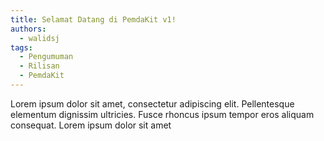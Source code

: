 ```yaml
---
title: Selamat Datang di PemdaKit v1!
authors:
  - walidsj
tags: 
  - Pengumuman
  - Rilisan
  - PemdaKit
---
```


Lorem ipsum dolor sit amet, consectetur adipiscing elit. Pellentesque elementum dignissim ultricies. Fusce rhoncus ipsum tempor eros aliquam consequat. Lorem ipsum dolor sit amet
